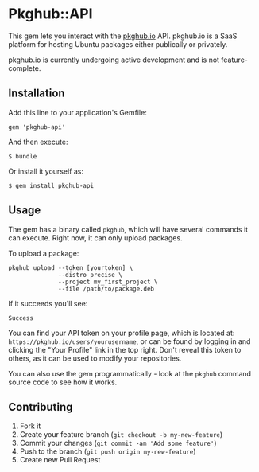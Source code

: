 # Pkghub::API

This gem lets you interact with the [pkghub.io](pkghub.io) API. pkghub.io is a SaaS platform
for hosting Ubuntu packages either publically or privately.

pkghub.io is currently undergoing active development and is not feature-complete.

## Installation

Add this line to your application's Gemfile:

    gem 'pkghub-api'

And then execute:

    $ bundle

Or install it yourself as:

    $ gem install pkghub-api

## Usage

The gem has a binary called `pkghub`, which will have several commands it can
execute. Right now, it can only upload packages.

To upload a package:

    pkghub upload --token [yourtoken] \
                  --distro precise \
                  --project my_first_project \
                  --file /path/to/package.deb

If it succeeds you'll see:

    Success

You can find your API token on your profile page, which is located at: `https://pkghub.io/users/yourusername`,
or can be found by logging in and clicking the "Your Profile" link in the top right. Don't reveal this
token to others, as it can be used to modify your repositories.

You can also use the gem programmatically - look at the `pkghub` command source code to see
how it works.

## Contributing

1. Fork it
2. Create your feature branch (`git checkout -b my-new-feature`)
3. Commit your changes (`git commit -am 'Add some feature'`)
4. Push to the branch (`git push origin my-new-feature`)
5. Create new Pull Request
